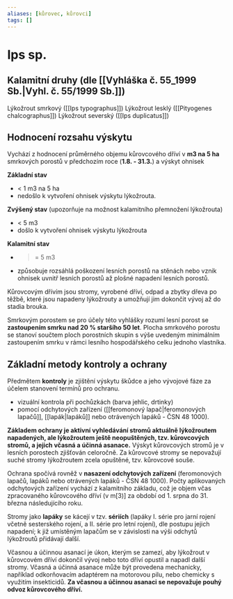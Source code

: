 ```yaml
---
aliases: [kůrovec, kůrovci]
tags: []
---
```

# Ips sp.

## Kalamitní druhy (dle [[Vyhláška č. 55_1999 Sb.|Vyhl. č. 55/1999 Sb.]])
Lýkožrout smrkový ([[Ips typographus]])
Lýkožrout lesklý ([[Pityogenes chalcographus]])
Lýkožrout severský ([[Ips duplicatus]])

## Hodnocení rozsahu výskytu
Vychází z hodnocení průměrného objemu kůrovcového dříví v **m3 na 5 ha** smrkových porostů v předchozím roce (**1.8. - 31.3.**) a výskyt ohnisek

**Základní stav**
- < 1 m3 na 5 ha
- nedošlo k vytvoření ohnisek výskytu lýkožrouta.

**Zvýšený stav** (upozorňuje na možnost kalamitního přemnožení lýkožrouta)
- < 5 m3
- došlo k vytvoření ohnisek výskytu lýkožrouta 

**Kalamitní stav** 
- >= 5 m3
- způsobuje rozsáhlá poškození lesních porostů na stěnách nebo vznik ohnisek uvnitř lesních porostů až plošné napadení lesních porostů.

Kůrovcovým dřívím jsou stromy, vyrobené dříví, odpad a zbytky dřeva po těžbě, které jsou napadeny lýkožrouty a umožňují jim dokončit vývoj až do stadia brouka.

Smrkovým porostem se pro účely této vyhlášky rozumí lesní porost se **zastoupením smrku nad 20 % staršího 50 let**. Plocha smrkového porostu se stanoví součtem ploch porostních skupin s výše uvedeným minimálním zastoupením smrku v rámci lesního hospodářského celku jednoho vlastníka.

## Základní metody kontroly a ochrany
Předmětem **kontroly** je zjištění výskytu škůdce a jeho vývojové fáze za účelem stanovení termínů pro ochranu.
- vizuální kontrola při pochůzkách (barva jehlic, drtinky)
- pomocí odchytových zařízení ([[feromonový lapač|feromonových lapačů]], [[lapák|lapáků]] nebo otrávených lapáků - ČSN 48 1000). 

**Základem ochrany je aktivní vyhledávání stromů aktuálně lýkožroutem napadených, ale lýkožroutem ještě neopuštěných, tzv. kůrovcových stromů, a jejich včasná a účinná asanace.** Výskyt kůrovcových stromů je v lesních porostech zjišťován celoročně. Za kůrovcové stromy se nepovažují suché stromy lýkožroutem zcela opuštěné, tzv. kůrovcové souše.

Ochrana spočívá rovněž v **nasazení odchytových zařízení** (feromonových lapačů, lapáků nebo otrávených lapáků - ČSN 48 1000). Počty aplikovaných odchytových zařízení vychází z kalamitního základu, což je objem včas zpracovaného kůrovcového dříví (v m[3)] za období od 1. srpna do 31. března následujícího roku.

Stromy jako **lapáky** se kácejí v tzv. **sériích** (lapáky I. série pro jarní rojení včetně sesterského rojení, a II. série pro letní rojení), dle postupu jejich napadení; k již umístěným lapačům se v závislosti na výši odchytů lýkožroutů přidávají další.

Včasnou a účinnou asanací je úkon, kterým se zamezí, aby lýkožrout v kůrovcovém dříví dokončil vývoj nebo toto dříví opustil a napadl další stromy. Včasná a účinná asanace může být provedena mechanicky, například odkorňovacím adaptérem na motorovou pilu, nebo chemicky s využitím insekticidů. **Za včasnou a účinnou asanaci se nepovažuje pouhý odvoz kůrovcového dříví.**